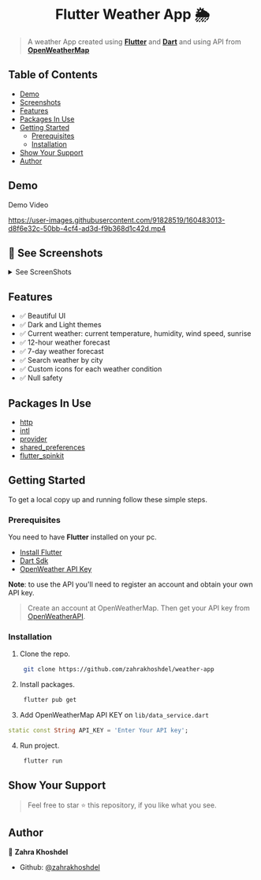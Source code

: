 <h1 align="center">Flutter Weather App 🌦️</h1>

> A weather App created using **[Flutter](https://github.com/flutter/flutter)** and **[Dart](https://dart.dev/)** and using API from **[OpenWeatherMap](https://openweathermap.org/)**

## Table of Contents

* [Demo](#demo)
* [Screenshots](#screenshots)
* [Features](#features)
* [Packages In Use](#packages)
* [Getting Started](#getting-started)
  * [Prerequisites](#prerequisites)
  * [Installation](#installation)
* [Show Your Support](#support)
* [Author](#author)

## Demo

Demo Video


https://user-images.githubusercontent.com/91828519/160483013-d8f6e32c-50bb-4cf4-ad3d-f9b368d1c42d.mp4


## 🚀 See Screenshots

<details>
<summary>See ScreenShots</summary>
 <img src="https://github.com/zahrakhoshdel/weather-app/blob/main/screenshots/home_light.png" alt="Lhome-screen" width="200"></img>
 <img src="https://github.com/zahrakhoshdel/weather-app/blob/main/screenshots/search_light.png" alt="Lsearch-screen" width="200"></img>
 <img src="https://github.com/zahrakhoshdel/weather-app/blob/main/screenshots/forecast_light.png" alt="Lforecast-screen" width="200"></img>
 <img src="https://github.com/zahrakhoshdel/weather-app/blob/main/screenshots/setting_light.png" alt="Lsetting-screen" width="200"></img>
 
 <img src="https://github.com/zahrakhoshdel/weather-app/blob/main/screenshots/home_dark.png" alt="Dhome-screen" width="200"></img>
 <img src="https://github.com/zahrakhoshdel/weather-app/blob/main/screenshots/search_dark.png" alt="sDearch-screen" width="200"></img>
 <img src="https://github.com/zahrakhoshdel/weather-app/blob/main/screenshots/forecast_dark.png" alt="Dforecast-screen" width="200"></img>
 <img src="https://github.com/zahrakhoshdel/weather-app/blob/main/screenshots/setting_dark.png" alt="Dsetting-screen" width="200"></img>
</details>

## Features

- :white_check_mark: Beautiful UI
- :white_check_mark: Dark and Light themes
- :white_check_mark: Current weather: current temperature, humidity, wind speed, sunrise
- :white_check_mark: 12-hour weather forecast
- :white_check_mark: 7-day weather forecast
- :white_check_mark: Search weather by city
- :white_check_mark: Custom icons for each weather condition
- :white_check_mark: Null safety

## Packages In Use

- [http](https://pub.dev/packages/http) 
- [intl](https://pub.dev/packages/intl)
- [provider](https://pub.dev/packages/provider)
- [shared_preferences](https://pub.dev/packages/shared_preferences)
- [flutter_spinkit](https://pub.dev/packages/flutter_spinkit)
    
## Getting Started

To get a local copy up and running follow these simple steps.


### Prerequisites
You need to have **Flutter** installed on your pc.
* [Install Flutter](https://flutter.dev/docs/get-started/install)
* [Dart Sdk](https://dart.dev/get-dart#install)
* [OpenWeather API Key](https://home.openweathermap.org/api_keys)

**Note**: to use the API you'll need to register an account and obtain your own API key.

> Create an account at OpenWeatherMap.
> Then get your API key from [OpenWeatherAPI](https://home.openweathermap.org/api_keys).

### Installation

1. Clone the repo.
    ```sh
     git clone https://github.com/zahrakhoshdel/weather-app
    ```
2. Install packages.
    ```sh
     flutter pub get
    ```
3. Add OpenWeatherMap API KEY on `lib/data_service.dart`
  ```dart
  static const String API_KEY = 'Enter Your API key';
  ```

4. Run project.
    ```sh
     flutter run
    ```

## Show Your Support

> Feel free to star ⭐ this repository, if you like what you see.

## Author

👤 **Zahra Khoshdel**

- Github: [@zahrakhoshdel](https://github.com/zahrakhoshdel "zahrakhoshdel")


